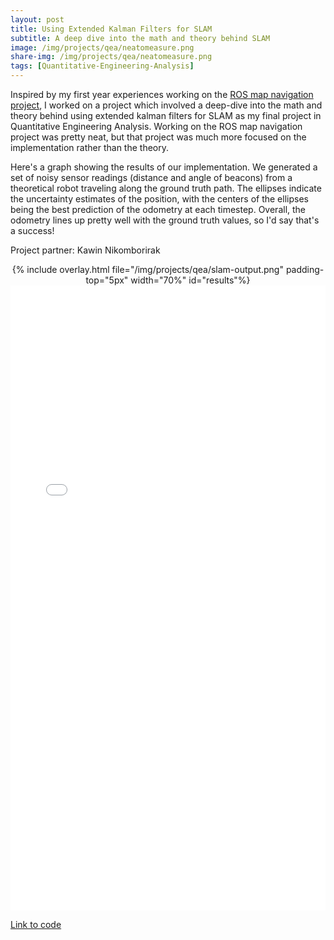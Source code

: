 ```yaml
---
layout: post
title: Using Extended Kalman Filters for SLAM
subtitle: A deep dive into the math and theory behind SLAM
image: /img/projects/qea/neatomeasure.png
share-img: /img/projects/qea/neatomeasure.png
tags: [Quantitative-Engineering-Analysis]
---
```


Inspired by my first year experiences working on the [ROS map navigation project](/ROS-map-navigation), I worked on a project which involved a deep-dive into the math and theory behind using extended kalman filters for SLAM as my final project in Quantitative Engineering Analysis. Working on the ROS map navigation project was pretty neat, but that project was much more focused on the implementation rather than the theory.

Here's a graph showing the results of our implementation. We generated a set of noisy sensor readings (distance and angle of beacons) from a theoretical robot traveling along the ground truth path. The ellipses indicate the uncertainty estimates of the position, with the centers of the ellipses being the best prediction of the odometry at each timestep. Overall, the odometry lines up pretty well with the ground truth values, so I'd say that's a success!

Project partner: Kawin Nikomborirak

<center>
  {% include overlay.html
    file="/img/projects/qea/slam-output.png"
    padding-top="5px"
    width="70%"
    id="results"%}
</center>

<center>
  <embed src= "/files/qea/QEA_Technical_Report.pdf" width= "100%" height= "1000">
</center>

[Link to code](https://github.com/concavegit/ekf-slam-lidar)
